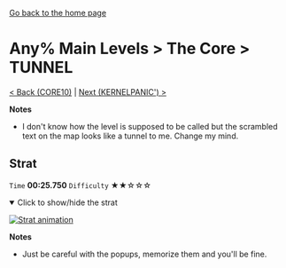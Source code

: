 [Go back to the home page](https://github.com/Doublevil/scbspeedrun)

# Any% Main Levels > The Core > TUNNEL

[< Back (CORE10)](https://github.com/Doublevil/scbspeedrun/blob/main/levels/any_ml/CORE/CORE10.md) | [Next (KERNELPANIC') >](https://github.com/Doublevil/scbspeedrun/blob/main/levels/any_ml/CORE/KERNELPANIC'.md)

**Notes**
- I don't know how the level is supposed to be called but the scrambled text on the map looks like a tunnel to me. Change my mind.

## Strat

`Time` **00:25.750** `Difficulty` ★★☆☆☆
<details open>
  <summary>Click to show/hide the strat</summary>

  [![Strat animation](https://github.com/Doublevil/scbspeedrun/blob/main/media/levels/CORE/TUNNEL_Strat.webp)](https://github.com/Doublevil/scbspeedrun/blob/main/media/levels/CORE/TUNNEL_Strat.mp4?raw=true)

  **Notes**
  - Just be careful with the popups, memorize them and you'll be fine.
</details>
